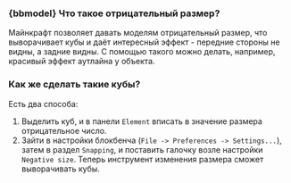 ### {bbmodel} Что такое отрицательный размер?
Майнкрафт позволяет давать моделям отрицательный размер, что выворачивает кубы и даёт интересный эффект - передние стороны не видны, а задние видны. С помощью такого можно делать, например, красивый эффект аутлайна у объекта.
### Как же сделать такие кубы?
Есть два способа:
1. Выделить куб, и в панели `Element` вписать в значение размера отрицательное число.
2. Зайти в настройки блокбенча (`File -> Preferences -> Settings...`), затем в раздел `Snapping`, и поставить галочку возле настройки `Negative size`. Теперь инструмент изменения размера сможет выворачивать кубы.